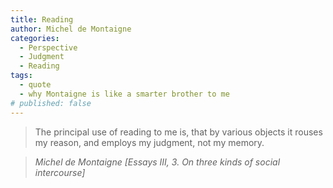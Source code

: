 ```yaml
---
title: Reading
author: Michel de Montaigne
categories:
  - Perspective
  - Judgment
  - Reading
tags:
  - quote
  - why Montaigne is like a smarter brother to me
# published: false
---
```


> The principal use of reading to me is, that by various objects it rouses my reason, and employs my judgment, not my memory.

> <cite>Michel de Montaigne [Essays III, 3. On three kinds of social intercourse]</cite>
